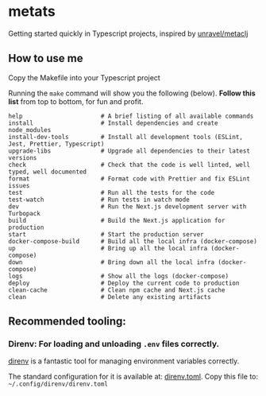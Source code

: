# metats
Getting started quickly in Typescript projects, inspired by [unravel/metaclj](https://github.com/unravel-team/metaclj)

## How to use me
Copy the Makefile into your Typescript project

Running the `make` command will show you the following (below). **Follow this list** from top to bottom, for fun and profit.

```
help                      # A brief listing of all available commands
install                   # Install dependencies and create node_modules
install-dev-tools         # Install all development tools (ESLint, Jest, Prettier, Typescript)
upgrade-libs              # Upgrade all dependencies to their latest versions
check                     # Check that the code is well linted, well typed, well documented
format                    # Format code with Prettier and fix ESLint issues
test                      # Run all the tests for the code
test-watch                # Run tests in watch mode
dev                       # Run the Next.js development server with Turbopack
build                     # Build the Next.js application for production
start                     # Start the production server
docker-compose-build      # Build all the local infra (docker-compose)
up                        # Bring up all the local infra (docker-compose)
down                      # Bring down all the local infra (docker-compose)
logs                      # Show all the logs (docker-compose)
deploy                    # Deploy the current code to production
clean-cache               # Clean npm cache and Next.js cache
clean                     # Delete any existing artifacts
```

## Recommended tooling:

### Direnv: For loading and unloading `.env` files correctly.

[direnv](https://direnv.net/) is a fantastic tool for managing environment variables correctly.

The standard configuration for it is available at: [direnv.toml](dev_tools/configuration/direnv.toml). Copy this file to: `~/.config/direnv/direnv.toml`
